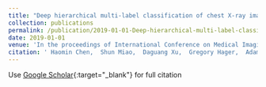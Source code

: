 ```yaml
---
title: "Deep hierarchical multi-label classification of chest X-ray images"
collection: publications
permalink: /publication/2019-01-01-Deep-hierarchical-multi-label-classification-of-chest-X-ray-images
date: 2019-01-01
venue: 'In the proceedings of International Conference on Medical Imaging with Deep Learning'
citation: ' Haomin Chen,  Shun Miao,  Daguang Xu,  Gregory Hager,  Adam Harrison, &quot;Deep hierarchical multi-label classification of chest X-ray images.&quot; In the proceedings of International Conference on Medical Imaging with Deep Learning, 2019.'
---
```

Use [Google Scholar](https://scholar.google.com/scholar?q=Deep+hierarchical+multi+label+classification+of+chest+X+ray+images){:target="_blank"} for full citation